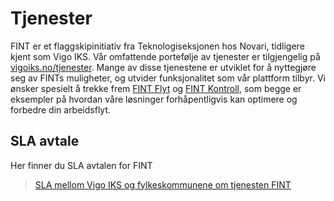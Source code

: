 # Tjenester

FINT er et flaggskipinitiativ fra Teknologiseksjonen hos Novari, tidligere kjent som Vigo IKS. Vår omfattende portefølje av tjenester er tilgjengelig på [vigoiks.no/tjenester](https://www.vigoiks.no/tjenester). Mange av disse tjenestene er utviklet for å nyttegjøre seg av FINTs muligheter, og utvider funksjonalitet som vår plattform tilbyr. Vi ønsker spesielt å trekke frem [FINT Flyt](https://www.vigoiks.no/tjenester/fint-flyt/) og [FINT Kontroll](https://www.vigoiks.no/tjenester/fint-kontroll/), som begge er eksempler på hvordan våre løsninger forhåpentligvis kan optimere og forbedre din arbeidsflyt.

## SLA avtale

Her finner du SLA avtalen for FINT 
>[SLA mellom Vigo IKS og fylkeskommunene om tjenesten FINT](_media/SLA-mellom-VigoIKS-og-fylkeskommunene-om-tjenesten-FINT.pdf ':ignore')
